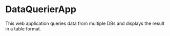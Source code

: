 # DataQuerierApp
This web application queries data from multiple DBs and displays the result in a table format.
